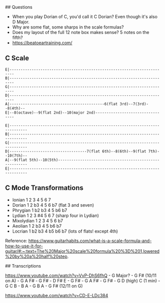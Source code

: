 
## Questions

- When you play Dorian of C, you'd call it C Dorian? Even though it's also D Major.
- Why are some flat, some sharps in the scale formulas?
- Does my layout of the full 12 note box makes sense? 5 notes on the fifth?
- https://beatoeartraining.com/

## C Scale

```
E|------------------------------------------------------------------------
B|------------------------------------------------------------------------
G|------------------------------------------------------------------------
D|------------------------------------------------------------------------
A|-------------------------------------------6(flat 3rd)--7(3rd)--8(4th)--
E|--8(octave)--9(flat 2nd)--10(major 2nd)---------------------------------
```

```
E|------------------------------------------------------------------------------
B|------------------------------------------------------------------------------
G|------------------------------------------------------------------------------
D|-----------------------------------7(flat 6th)--8(6th)--9(flat 7th)--10(7th)--
A|--9(flat 5th)--10(5th)--------------------------------------------------------
E|------------------------------------------------------------------------------
```

## C Mode Transformations

- Ionian 1 2 3 4 5 6 7
- Dorian 1 2 b3 4 5 6 b7 (flat 3 and seven)
- Phrygian 1 b2 b3 4 5 b6 b7
- Lydian 1 2 3 #4 5 6 7 (sharp four in Lydian)
- Mixolydian 1 2 3 4 5 6 b7
- Aeolian 1 2 b3 4 5 b6 b7
- Locrian 1 b2 b3 4 b5 b6 b7 (lots of flats! except 4th)

Reference: https://www.guitarhabits.com/what-is-a-scale-formula-and-how-to-use-it-for-guitar/#:~:text=The%20Major%20scale%20formula%20%3D%201,lowered%20by%20a%20half%20step.

## Transcriptions

https://www.youtube.com/watch?v=VvP-DhS6fhQ
    - G Major?
    - G F# (10/11 on A)
    - G A F#
    - G F#
    - D F# E
    - G F#
    - G A F#
    - G F#
    - G D (high) C (1 min)
    - G C B
    - B A
    - G B A
    - G F# (12/11 on G)

https://www.youtube.com/watch?v=CD-E-LDc384
